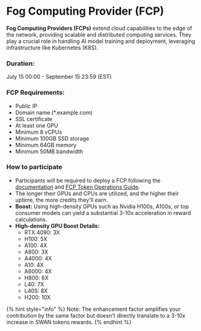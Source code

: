 # Fog Computing Provider (FCP)

**Fog Computing Providers (FCPs)** extend cloud capabilities to the edge of the network, providing scalable and distributed computing services. They play a crucial role in handling AI model training and deployment, leveraging infrastructure like Kubernetes (K8S).

### **Duration:**&#x20;

July 15 00:00 - September 15 23:59 (EST)

### **FCP Requirements:**

* Public IP
* Domain name (\*.example.com)
* SSL certificate
* At least one GPU
* Minimum 8 vCPUs
* Minimum 100GB SSD storage
* Minimum 64GB memory
* Minimum 50MB bandwidth

### **How to participate**

* Participants will be required to deploy a FCP following the [documentation](../../../swan-provider/computing-provider-cp/fog-computing-provider-fcp/computing-provider-setup.md) and [FCP Token Operations Guide](../../../swan-provider/computing-provider-cp/fog-computing-provider-fcp/fcp-token-operations-guide.md).
* The longer their GPUs and CPUs are utilized, and the higher their uptime, the more credits they'll earn.
* **Boost:** Using high-density GPUs such as Nvidia H100s, A100s, or top consumer models can yield a substantial 3-10x acceleration in reward calculations.
* **High-density GPU Boost Details:**
  * RTX 4090: 3X
  * H100: 5X
  * A100: 4X
  * A800: 3X
  * A4000: 4X
  * A10: 4X
  * A6000: 4X
  * H800: 6X
  * L40: 7X
  * L40S: 8X
  * H200: 10X

{% hint style="info" %}
Note: The enhancement factor amplifies your contribution by the same factor but doesn't directly translate to a 3-10x increase in SWAN tokens rewards.
{% endhint %}
